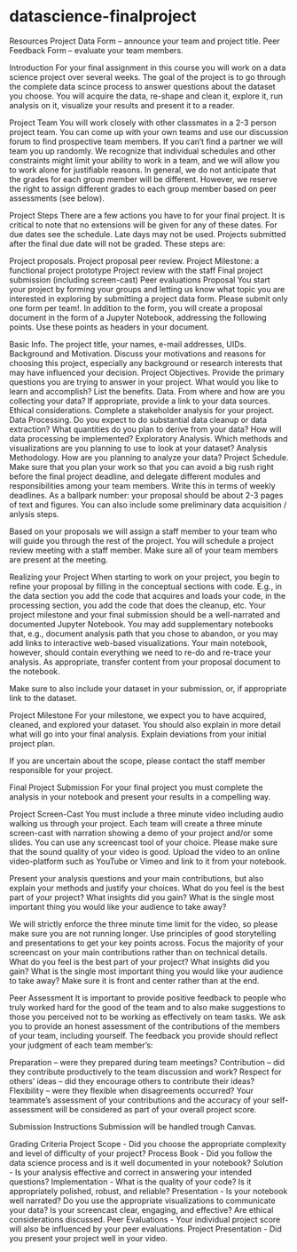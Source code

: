 # datascience-finalproject
Resources
Project Data Form – announce your team and project title.
Peer Feedback Form – evaluate your team members.

Introduction
For your final assignment in this course you will work on a data science project over several weeks. The goal of the project is to go through the complete data scince process to answer questions about the dataset you choose. You will acquire the data, re-shape and clean it, explore it, run analysis on it, visualize your results and present it to a reader.

Project Team
You will work closely with other classmates in a 2-3 person project team. You can come up with your own teams and use our discussion forum to find prospective team members. If you can’t find a partner we will team you up randomly. We recognize that individual schedules and other constraints might limit your ability to work in a team, and we will allow you to work alone for justifiable reasons. In general, we do not anticipate that the grades for each group member will be different. However, we reserve the right to assign different grades to each group member based on peer assessments (see below).

Project Steps
There are a few actions you have to for your final project. It is critical to note that no extensions will be given for any of these dates. For due dates see the schedule. Late days may not be used. Projects submitted after the final due date will not be graded. These steps are:

Project proposals.
Project proposal peer review.
Project Milestone: a functional project prototype
Project review with the staff
Final project submission (including screen-cast)
Peer evaluations
Proposal
You start your project by forming your groups and letting us know what topic you are interested in exploring by submitting a project data form. Please submit only one form per team!. In addition to the form, you will create a proposal document in the form of a Jupyter Notebook, addressing the following points. Use these points as headers in your document.

Basic Info. The project title, your names, e-mail addresses, UIDs.
Background and Motivation. Discuss your motivations and reasons for choosing this project, especially any background or research interests that may have influenced your decision.
Project Objectives. Provide the primary questions you are trying to answer in your project. What would you like to learn and accomplish? List the benefits.
Data. From where and how are you collecting your data? If appropriate, provide a link to your data sources.
Ethical considerations. Complete a stakeholder analysis for your project.
Data Processing. Do you expect to do substantial data cleanup or data extraction? What quantities do you plan to derive from your data? How will data processing be implemented?
Exploratory Analysis. Which methods and visualizations are you planning to use to look at your dataset?
Analysis Methodology. How are you planning to analyze your data?
Project Schedule. Make sure that you plan your work so that you can avoid a big rush right before the final project deadline, and delegate different modules and responsibilities among your team members. Write this in terms of weekly deadlines.
As a ballpark number: your proposal should be about 2-3 pages of text and figures. You can also include some preliminary data acquisition / anlysis steps.

Based on your proposals we will assign a staff member to your team who will guide you through the rest of the project. You will schedule a project review meeting with a staff member. Make sure all of your team members are present at the meeting.

Realizing your Project
When starting to work on your project, you begin to refine your proposal by filling in the conceptual sections with code. E.g., in the data section you add the code that acquires and loads your code, in the processing section, you add the code that does the cleanup, etc. Your project milestone and your final submission should be a well-narrated and documented Jupyter Notebook. You may add supplementary notebooks that, e.g., document analysis path that you chose to abandon, or you may add links to interactive web-based visualizations. Your main notebook, however, should contain everything we need to re-do and re-trace your analysis. As appropriate, transfer content from your proposal document to the notebook.

Make sure to also include your dataset in your submission, or, if appropriate link to the dataset.

Project Milestone
For your milestone, we expect you to have acquired, cleaned, and explored your dataset. You should also explain in more detail what will go into your final analysis. Explain deviations from your initial project plan.

If you are uncertain about the scope, please contact the staff member responsible for your project.

Final Project Submission
For your final project you must complete the analysis in your notebook and present your results in a compelling way.

Project Screen-Cast
You must include a three minute video including audio walking us through your project. Each team will create a three minute screen-cast with narration showing a demo of your project and/or some slides. You can use any screencast tool of your choice. Please make sure that the sound quality of your video is good. Upload the video to an online video-platform such as YouTube or Vimeo and link to it from your notebook.

Present your analysis questions and your main contributions, but also explain your methods and justify your choices. What do you feel is the best part of your project? What insights did you gain? What is the single most important thing you would like your audience to take away?

We will strictly enforce the three minute time limit for the video, so please make sure you are not running longer. Use principles of good storytelling and presentations to get your key points across. Focus the majority of your screencast on your main contributions rather than on technical details. What do you feel is the best part of your project? What insights did you gain? What is the single most important thing you would like your audience to take away? Make sure it is front and center rather than at the end.

Peer Assessment
It is important to provide positive feedback to people who truly worked hard for the good of the team and to also make suggestions to those you perceived not to be working as effectively on team tasks. We ask you to provide an honest assessment of the contributions of the members of your team, including yourself. The feedback you provide should reflect your judgment of each team member’s:

Preparation – were they prepared during team meetings?
Contribution – did they contribute productively to the team discussion and work?
Respect for others’ ideas – did they encourage others to contribute their ideas?
Flexibility – were they flexible when disagreements occurred?
Your teammate’s assessment of your contributions and the accuracy of your self-assessment will be considered as part of your overall project score.

Submission Instructions
Submission will be handled trough Canvas.

Grading Criteria
Project Scope - Did you choose the appropriate complexity and level of difficulty of your project?
Process Book - Did you follow the data science process and is it well documented in your notebook?
Solution - Is your analysis effective and correct in answering your intended questions?
Implementation - What is the quality of your code? Is it appropriately polished, robust, and reliable?
Presentation - Is your notebook well narrated? Do you use the appropriate visualizations to communicate your data? Is your screencast clear, engaging, and effective?
Are ethical considerations discussed.
Peer Evaluations - Your individual project score will also be influenced by your peer evaluations.
Project Presentation - Did you present your project well in your video.
